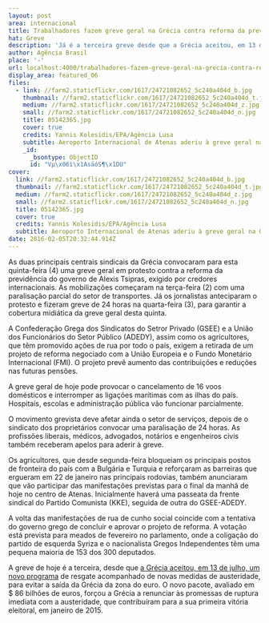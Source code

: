 ```yaml
---
layout: post
area: internacional
title: Trabalhadores fazem greve geral na Grécia contra reforma da previdência
hat: Greve
description: 'Já é a terceira greve desde que a Grécia aceitou, em 13 de julho, um novo programa de resgate acompanhado de novas medid'
author: Agência Brasil
place: '-'
url: localhost:4000/trabalhadores-fazem-greve-geral-na-grecia-contra-reforma-da-previdencia/
display_area: featured_06
files:
  - link: //farm2.staticflickr.com/1617/24721082652_5c240a404d_b.jpg
    thumbnail: //farm2.staticflickr.com/1617/24721082652_5c240a404d_t.jpg
    medium: //farm2.staticflickr.com/1617/24721082652_5c240a404d_z.jpg
    small: //farm2.staticflickr.com/1617/24721082652_5c240a404d_n.jpg
    title: 05142365.jpg
    cover: true
    credits: Yannis Kolesidis/EPA/Agência Lusa
    subtitle: Aeroporto Internacional de Atenas aderiu à greve geral na Grécia
    _id:
      _bsontype: ObjectID
      id: "Vµ\x06ì\x1AsäóS¶\x1DU"
cover:
  link: //farm2.staticflickr.com/1617/24721082652_5c240a404d_b.jpg
  thumbnail: //farm2.staticflickr.com/1617/24721082652_5c240a404d_t.jpg
  medium: //farm2.staticflickr.com/1617/24721082652_5c240a404d_z.jpg
  small: //farm2.staticflickr.com/1617/24721082652_5c240a404d_n.jpg
  title: 05142365.jpg
  cover: true
  credits: Yannis Kolesidis/EPA/Agência Lusa
  subtitle: Aeroporto Internacional de Atenas aderiu à greve geral na Grécia
date: 2016-02-05T20:32:44.914Z
---
```

<p>As duas principais centrais sindicais da Gr&eacute;cia convocaram para esta quinta-feira (4) uma greve geral em protesto contra a reforma da previd&ecirc;ncia do governo de Alexis Tsipras, exigido por credores internacionais. As mobiliza&ccedil;&otilde;es come&ccedil;aram na ter&ccedil;a-feira (2) com uma paralisa&ccedil;&atilde;o parcial do setor de transportes. J&aacute; os jornalistas anteciparam o protesto e fizeram greve de 24 horas na quarta-feira (3), para garantir a cobertura midi&aacute;tica da greve geral desta quinta.</p>

<p>A Confedera&ccedil;&atilde;o Grega dos Sindicatos do Setror Privado (GSEE) e a Uni&atilde;o dos Funcion&aacute;rios do Setor P&uacute;blico (ADEDY), assim como os agricultores, que t&ecirc;m promovido a&ccedil;&otilde;es de rua por todo o pa&iacute;s, exigem a retirada de um projeto de reforma negociado com a Uni&atilde;o Europeia e o Fundo Monet&aacute;rio Internacional (FMI). O projeto prev&ecirc; aumento das contribui&ccedil;&otilde;es e redu&ccedil;&otilde;es nas futuras pens&otilde;es.</p>

<p>A greve geral de hoje pode provocar o cancelamento de 16 voos dom&eacute;sticos e interromper as liga&ccedil;&otilde;es mar&iacute;timas com as ilhas do pa&iacute;s. Hospitais, escolas e administra&ccedil;&atilde;o p&uacute;blica v&atilde;o funcionar parcialmente.</p>

<p>O movimento grevista deve afetar ainda o setor de servi&ccedil;os, depois de o sindicato dos propriet&aacute;rios convocar uma paralisa&ccedil;&atilde;o de 24 horas. As profiss&otilde;es liberais, m&eacute;dicos, advogados, not&aacute;rios e engenheiros civis tamb&eacute;m receberam apelos para aderir &agrave; greve.</p>

<p>Os agricultores, que desde segunda-feira bloqueiam os principais postos de fronteira do pa&iacute;s com a Bulg&aacute;ria e Turquia e refor&ccedil;aram as barreiras que ergueram em 22 de janeiro nas principais rodovias, tamb&eacute;m anunciaram que v&atilde;o participar das manifesta&ccedil;&otilde;es previstas para o final da manh&atilde; de hoje no centro de Atenas. Inicialmente haver&aacute; uma passeata da frente sindical do Partido Comunista (KKE), seguida de outra do GSEE-ADEDY.</p>

<p>A volta das manifesta&ccedil;&otilde;es de rua de cunho social coincide com a tentativa do governo grego de concluir e aprovar o projeto de reforma. A vota&ccedil;&atilde;o est&aacute; prevista para meados de fevereiro no parlamento, onde a coliga&ccedil;&atilde;o do partido de esquerda Syriza e o nacionalista Gregos Independentes t&ecirc;m uma pequena maioria de 153 dos 300 deputados.</p>

<p>A greve de hoje &eacute; a terceira, desde que&nbsp;<a href="http://agenciabrasil.ebc.com.br/es/node/967977" target="_blank">a Gr&eacute;cia aceitou, em 13 de julho, um novo programa</a>&nbsp;de resgate acompanhado de novas medidas de austeridade, para evitar a sa&iacute;da da Gr&eacute;cia da zona do euro. O novo pacote, avaliado em $ 86 bilh&otilde;es de euros, for&ccedil;ou a Gr&eacute;cia a renunciar &agrave;s promessas de ruptura imediata com a austeridade, que contribu&iacute;ram para a sua primeira vit&oacute;ria eleitoral, em janeiro de 2015.</p>
